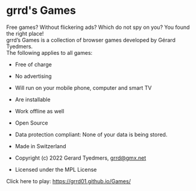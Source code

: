 # grrd's Games


Free games? Without flickering ads? Which do not spy on you? You found the right place! <br>
grrd’s Games is a collection of browser games developed by Gérard Tyedmers. <br>
The following applies to all games:

* Free of charge
* No advertising
* Will run on your mobile phone, computer and smart TV
* Are installable
* Work offline as well
* Open Source
* Data protection compliant: None of your data is being stored.
* Made in Switzerland


* Copyright (c) 2022 Gerard Tyedmers, grrd@gmx.net
* Licensed under the MPL License

Click here to play: <https://grrd01.github.io/Games/>
